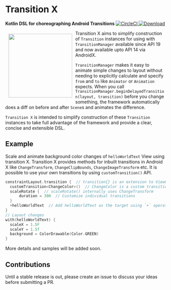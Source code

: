 # Transition X
**Kotlin DSL for choreographing Android Transitions**  [![CircleCI](https://circleci.com/gh/arunkumar9t2/transition-x/tree/master.svg?style=svg)](https://circleci.com/gh/arunkumar9t2/transition-x/tree/master)[ ![Download](https://api.bintray.com/packages/arunkumar9t2/maven/transition-x/images/download.svg?version=1.0.0-beta4) ](https://bintray.com/arunkumar9t2/maven/transition-x/1.0.0-beta4/link)

<img src="https://github.com/arunkumar9t2/transition-x/blob/master/sample/src/main/res/mipmap-xxxhdpi/ic_launcher.png" align="left"
width="200" hspace="10" vspace="10">

Transition X aims to simplify construction of `Transition` instances for using with `TransitionManager` available since API 19 and now available upto API 14 via AndroidX.

`TransitionManager` makes it easy to animate simple changes to layout without needing to explicitly calculate and specify `from` and `to` like `Animator` or `Animation` expects. When you call `TransitionManager.beginDelayedTransition(layout, transition)` before you change something, the framework automatically does a diff on before and after `Scene`s and animates the difference.

`Transition X` is intended to simplify construction of these `Transition`  instances to take full advantage of the framework and provide a clear, concise and extensible DSL.

## Example
Scale and animate background color changes of `helloWorldText` View using transition X. Transition X provides methods for inbuilt transitions in Android X like 
`ChangeTransform`, `ChangeClipBounds`, `ChangeImageTransform` etc. It is possible to use your own transitions by using `customTransition()` API.
```kotlin
constraintLayout.transition {  // transition{} is an extension to ViewGroup
  customTransition<ChangeColor>()  // ChangeColor is a custom transition
  scaleRotate {  // scaleRotate() internally uses ChangeTransform
	  duration = 300  // Customize individual transitions
  }  
  +helloWorldText  // Add helloWorldText as the target using `+` operator
} 
// Layout changes 
with(helloWorldText) {  
  scaleX = 1.5F  
  scaleY = 1.5f  
  background = ColorDrawable(Color.GREEN)  
}
```

More details and samples will be added soon.

## Contributions

Until a stable release is out, please create an issue to discuss your ideas before submitting a PR. 
